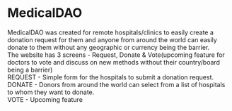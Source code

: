 # MedicalDAO

MedicalDAO was created for remote hospitals/clinics to easily create a donation request for them and anyone from around the world can easily donate to them without any geographic or currency being the barrier.  
The website has 3 screens - Request, Donate & Vote(upcoming feature for doctors to vote and discuss on new methods without their country/board being a barrier)   
REQUEST -  Simple form for the hospitals to submit a donation request.   
DONATE - Donors from around the world can select from a list of hospitals to whom they want to donate.    
VOTE - Upcoming feature   
